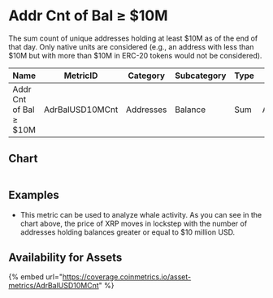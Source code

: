 # Addr Cnt of Bal ≥ $10M

The sum count of unique addresses holding at least $10M as of the end of that day. Only native units are considered (e.g., an address with less than $10M but with more than $10M in ERC-20 tokens would not be considered).

| Name                   | MetricID        | Category  | Subcategory | Type | Unit      | Interval |
| ---------------------- | --------------- | --------- | ----------- | ---- | --------- | -------- |
| Addr Cnt of Bal ≥ $10M | AdrBalUSD10MCnt | Addresses | Balance     | Sum  | Addresses | 1 day    |

## Chart

<figure><img src="../../../.gitbook/assets/XRP_Addr_Cnt_of_Bal_≥__10M.png" alt=""><figcaption></figcaption></figure>

## Examples

* This metric can be used to analyze whale activity. As you can see in the chart above, the price of XRP moves in lockstep with the number of addresses holding balances greater or equal to $10 million USD.

## Availability for Assets

{% embed url="https://coverage.coinmetrics.io/asset-metrics/AdrBalUSD10MCnt" %}
